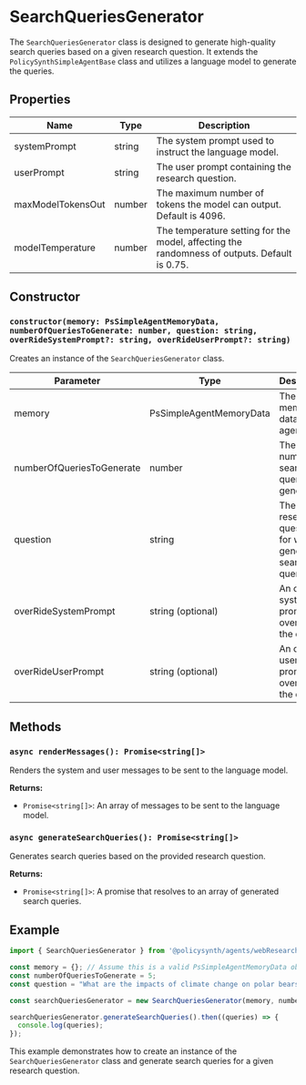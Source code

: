 # SearchQueriesGenerator

The `SearchQueriesGenerator` class is designed to generate high-quality search queries based on a given research question. It extends the `PolicySynthSimpleAgentBase` class and utilizes a language model to generate the queries.

## Properties

| Name                | Type   | Description                                                                 |
|---------------------|--------|-----------------------------------------------------------------------------|
| systemPrompt        | string | The system prompt used to instruct the language model.                      |
| userPrompt          | string | The user prompt containing the research question.                           |
| maxModelTokensOut   | number | The maximum number of tokens the model can output. Default is 4096.         |
| modelTemperature    | number | The temperature setting for the model, affecting the randomness of outputs. Default is 0.75. |

## Constructor

### `constructor(memory: PsSimpleAgentMemoryData, numberOfQueriesToGenerate: number, question: string, overRideSystemPrompt?: string, overRideUserPrompt?: string)`

Creates an instance of the `SearchQueriesGenerator` class.

| Parameter               | Type                     | Description                                                                                     |
|-------------------------|--------------------------|-------------------------------------------------------------------------------------------------|
| memory                  | PsSimpleAgentMemoryData  | The memory data for the agent.                                                                  |
| numberOfQueriesToGenerate | number                   | The number of search queries to generate.                                                       |
| question                | string                   | The research question for which to generate search queries.                                     |
| overRideSystemPrompt    | string (optional)        | An optional system prompt to override the default.                                              |
| overRideUserPrompt      | string (optional)        | An optional user prompt to override the default.                                                |

## Methods

### `async renderMessages(): Promise<string[]>`

Renders the system and user messages to be sent to the language model.

**Returns:** 
- `Promise<string[]>`: An array of messages to be sent to the language model.

### `async generateSearchQueries(): Promise<string[]>`

Generates search queries based on the provided research question.

**Returns:** 
- `Promise<string[]>`: A promise that resolves to an array of generated search queries.

## Example

```typescript
import { SearchQueriesGenerator } from '@policysynth/agents/webResearch/searchQueriesGenerator.js';

const memory = {}; // Assume this is a valid PsSimpleAgentMemoryData object
const numberOfQueriesToGenerate = 5;
const question = "What are the impacts of climate change on polar bears?";

const searchQueriesGenerator = new SearchQueriesGenerator(memory, numberOfQueriesToGenerate, question);

searchQueriesGenerator.generateSearchQueries().then((queries) => {
  console.log(queries);
});
```

This example demonstrates how to create an instance of the `SearchQueriesGenerator` class and generate search queries for a given research question.